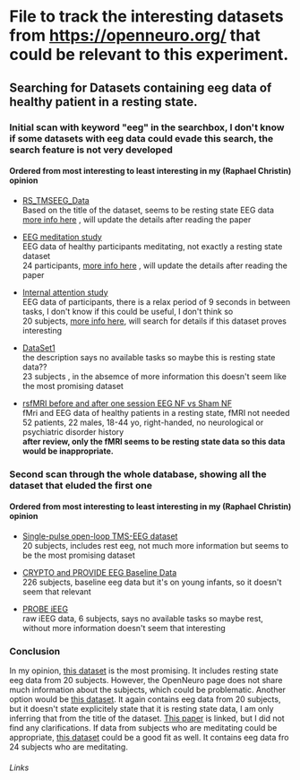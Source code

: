 # File to track the interesting datasets from https://openneuro.org/ that could be relevant to this experiment.
## Searching for Datasets containing eeg data of healthy patient in a resting state.



### Initial scan with keyword "eeg" in the searchbox, I don't know if some datasets with eeg data could evade this search, the search feature is not very developed
#### Ordered from most interesting to least interesting in my (Raphael Christin) opinion

- [RS_TMSEEG_Data][1]  
  Based on the title of the dataset, seems to be resting state EEG data  
  [more info here][2] , will update the details after reading the paper  

- [EEG meditation study][3]  
  EEG data of healthy participants meditating, not exactly a resting state dataset  
  24 participants, [more info here][4] , will update the details after reading the paper  
  
- [Internal attention study][5]  
  EEG data of participants, there is a relax period of 9 seconds in between tasks, I don't know if this could be useful, I don't think so  
  20 subjects, [more info here][6], will search for details if this dataset proves interesting  
  
- [DataSet1][7]  
  the description says no available tasks so maybe this is resting state data??  
  23 subjects , in the absemce of more information this doesn't seem like the most promising dataset  

- [rsfMRI before and after one session EEG NF vs Sham NF][8]  
  fMri and EEG data of healthy patients in a resting state, fMRI not needed  
  52 patients, 22 males, 18-44 yo, right-handed, no neurological or psychiatric disorder history  
  **after review, only the fMRI seems to be resting state data so this data would be inappropriate.**  
  
### Second scan through the whole database, showing all the dataset that eluded the first one
#### Ordered from most interesting to least interesting in my (Raphael Christin) opinion

- [Single-pulse open-loop TMS-EEG dataset][9]  
  20 subjects, includes rest eeg, not much more information but seems to be the most promising dataset  

- [CRYPTO and PROVIDE EEG Baseline Data][10]  
  226 subjects, baseline eeg data but it's on young infants, so it doesn't seem that relevant 

- [PROBE iEEG][11]  
  raw iEEG data, 6 subjects, says no available tasks so maybe rest, without more information doesn't seem that interesting  

### Conclusion
In my opinion, [this dataset][9] is the most promising. It includes resting state eeg data from 20 subjects. However, the OpenNeuro page does not share much information about the subjects, which could be problematic. Another option would be [this dataset][1]. It again contains eeg data from 20 subjects, but it doesn't state explicitely state that it is resting state data, I am only inferring that from the title of the dataset. [This paper][2] is linked, but I did not find any clarifications. If data from subjects who are meditating could be appropriate, [this dataset][3] could be a good fit as well. It contains eeg data fro 24 subjects who are meditating.

###### Links
[1]: https://openneuro.org/datasets/ds001849/versions/1.0.2
[2]: https://pubmed.ncbi.nlm.nih.gov/31929531/
[3]: https://openneuro.org/datasets/ds001787/versions/1.0.2
[4]: https://pubmed.ncbi.nlm.nih.gov/27815577/
[5]: https://openneuro.org/datasets/ds002691/versions/1.0.0
[6]: https://www.semanticscholar.org/paper/Psychophysical-interactions-with-a-single-photon-Radin-Michel/8095890b463b7d373054b9da40a04356cc63bcf2
[7]: https://openneuro.org/datasets/ds002791/versions/1.0.0
[8]: https://openneuro.org/datasets/ds001408/versions/1.0.3
[9]: https://openneuro.org/datasets/ds002094/versions/1.0.0
[10]: https://openneuro.org/datasets/ds002181/versions/1.0.0
[11]: https://openneuro.org/datasets/ds003078/versions/1.0.0

